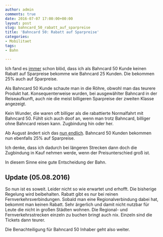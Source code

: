 ```yaml
---
author: admin
comments: true
date: 2016-07-07 17:00:00+00:00
layout: post
slug: bahncard_50_rabatt_auf_sparpreise
title: 'Bahncard 50: Rabatt auf Sparpreise'
categories:
- Mobilitaet
tags:
- Bahn

---
```


Ich fand es [immer](http://andydunkel.net/mobilitaet/umwelt/2016/04/08/bahncard_50_25_prozent_sparpreis.html) schon blöd, dass ich als Bahncard 50 Kunde keinen Rabatt auf Sparpreise bekomme wie Bahncard 25 Kunden. Die bekommen 25% auch auf Sparpreise.

Als Bahncard 50 Kunde schaute man in die Röhre, obwohl man das teurere Produkt hat. Konsequenterweise wurden, bei ausgewählter Bahncard in der Reiseaufkunft, auch nie die meist billigeren Sparpreise der zweiten Klasse angezeigt. 

Kein Wunder, die waren oft billiger als die rabattierte Normalfahrt mit Bahncard 50. Fühlt sich auch doof an, wenn man trotz Bahncard, billiger ohne Bahncard reisen kann. Zugbindung hin oder her.

Ab August ändert sich das [nun endlich](http://www.faz.net/aktuell/wirtschaft/bahn-erweitert-bahncard-rabatt-14325648.html). Bahncard 50 Kunden bekommen nun ebenfalls 25% auf Sparpreise. 

Ich denke, dass ich dadurch bei längeren Strecken dann doch die Zugbindung in Kauf nehmen werde, wenn der Preisunterschied groß ist.

In diesem Sinne eine gute Entscheidung der Bahn.

## Update (05.08.2016)

So nun ist es soweit. Leider nicht so wie erwartet und erhofft. Die bisherige Regelung wird beibehalten. Rabatt gibt es nur bei reinen Fernverkehrsverbindungen. Sobald man eine Regionalverbindung dabei hat, bekommt man keinen Rabatt. Sehr ärgerlich und damit nicht nutzbar für Leute die nicht in großen Städten wohnen. Die Regional- und Fernverkehrsstrecken einzeln zu buchen bringt auch nix. Einzeln sind die Tickets dann teurer. 

Die Benachteiligung für Bahncard 50 Inhaber geht also weiter.
